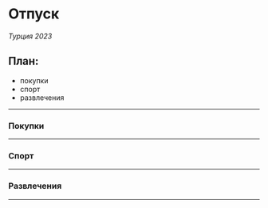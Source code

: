# Отпуск

*Турция 2023*

## План:
* покупки
* спорт
* развлечения
---
### Покупки
---
### Спорт
---
### Развлечения
---

